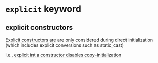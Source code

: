 # `explicit` keyword

## explicit constructors

[Explicit constructors are](https://en.cppreference.com/w/cpp/language/converting_constructor) are only considered during direct initialization (which includes explicit conversions such as static_cast)

i.e., [explicit int a constructor disables copy-initialization](http://open-std.org/JTC1/SC22/WG21/docs/papers/2014/n4014.pdf)
